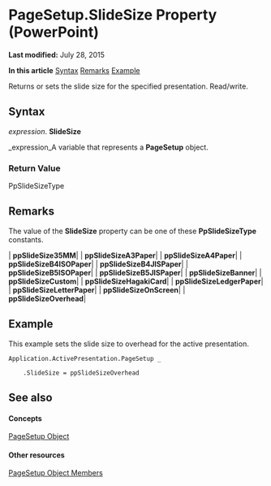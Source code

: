 
# PageSetup.SlideSize Property (PowerPoint)

 **Last modified:** July 28, 2015

 **In this article**
 [Syntax](#sectionSection0)
 [Remarks](#sectionSection1)
 [Example](#sectionSection2)


Returns or sets the slide size for the specified presentation. Read/write.


## Syntax
<a name="sectionSection0"> </a>

 _expression_. **SlideSize**

 _expression_A variable that represents a  **PageSetup** object.


### Return Value

PpSlideSizeType


## Remarks
<a name="sectionSection1"> </a>

The value of the  **SlideSize** property can be one of these **PpSlideSizeType** constants.



| **ppSlideSize35MM**|
| **ppSlideSizeA3Paper**|
| **ppSlideSizeA4Paper**|
| **ppSlideSizeB4ISOPaper**|
| **ppSlideSizeB4JISPaper**|
| **ppSlideSizeB5ISOPaper**|
| **ppSlideSizeB5JISPaper**|
| **ppSlideSizeBanner**|
| **ppSlideSizeCustom**|
| **ppSlideSizeHagakiCard**|
| **ppSlideSizeLedgerPaper**|
| **ppSlideSizeLetterPaper**|
| **ppSlideSizeOnScreen**|
| **ppSlideSizeOverhead**|

## Example
<a name="sectionSection2"> </a>

This example sets the slide size to overhead for the active presentation.


```
Application.ActivePresentation.PageSetup _

    .SlideSize = ppSlideSizeOverhead
```


## See also
<a name="sectionSection2"> </a>


#### Concepts


 [PageSetup Object](aed5649c-59d7-08d2-0a01-3385e5a9b5ff.md)
#### Other resources


 [PageSetup Object Members](67ea7ba9-e55a-1c27-7067-6d92eb28cae7.md)
